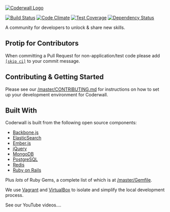 <a href="http://www.coderwall.com/">![Coderwall Logo](app/assets/images/premium-team-description/logo.png)</a>

[![Build Status](http://img.shields.io/travis/assemblymade/coderwall.svg)](https://travis-ci.org/assemblymade/coderwall)
[![Code Climate](http://img.shields.io/codeclimate/github/assemblymade/coderwall.svg)](https://codeclimate.com/github/assemblymade/coderwall)
[![Test Coverage](http://img.shields.io/codeclimate/coverage/github/assemblymade/coderwall.svg)](https://codeclimate.com/github/assemblymade/coderwall)
[![Dependency Status](http://img.shields.io/gemnasium/assemblymade/coderwall.svg)](https://gemnasium.com/assemblymade/coderwall)

A community for developers to unlock & share new skills.


## **Protip for Contributors**

When committing a Pull Request for non-application/test code please add [`[skip ci]`](http://docs.travis-ci.com/user/how-to-skip-a-build/) to your commit message.

## Contributing & Getting Started

Please see our [/master/CONTRIBUTING.md](https://github.com/assemblymade/coderwall/blob/master/CONTRIBUTING.md) for instructions on how to set up your development environment for Coderwall.

## Built With

Coderwall is built from the following open source components:

- [Backbone.js](https://github.com/jashkenas/backbone)
- [ElasticSearch](http://www.elasticsearch.org/)
- [Ember.js](https://github.com/emberjs/ember.js)
- [jQuery](http://jquery.com/)
- [MongoDB](http://mongodb.org/)
- [PostgreSQL](http://www.postgresql.org/)
- [Redis](http://redis.io/)
- [Ruby on Rails](https://github.com/rails/rails)

Plus *lots* of Ruby Gems, a complete list of which is at [/master/Gemfile](https://github.com/assemblymade/coderwall/blob/master/Gemfile).

We use [Vagrant](http://www.vagrantup.com/) and [VirtualBox](https://www.virtualbox.org/) to isolate and simplify the local development process.

See our YouTube videos....
